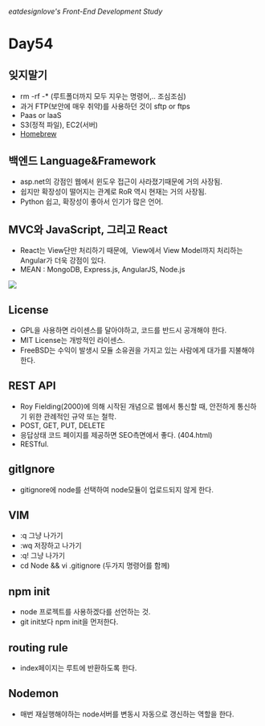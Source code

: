 ###### eatdesignlove's Front-End Development Study

# Day54

## 잊지말기 
- rm -rf -* (루트폴더까지 모두 지우는 명령어,.. 조심조심)
- 과거 FTP(보안에 매우 취약)를 사용하던 것이 sftp or ftps 
- Paas or laaS
- S3(정적 파일), EC2(서버)
- [Homebrew](http://brew.sh/index_ko.html)

## 백엔드 Language&Framework
- asp.net의 강점인 웹에서 윈도우 접근이 사라졌기때문에 거의 사장됨.
- 쉽지만 확장성이 떨어지는 관계로 RoR 역시 현재는 거의 사장됨. 
- Python 쉽고, 확장성이 좋아서 인기가 많은 언어.

## MVC와 JavaScript, 그리고 React
- React는 View단만 처리하기 때문에,  View에서 View Model까지 처리하는 Angular가 더욱 강점이 있다.
- MEAN : MongoDB, Express.js, AngularJS, Node.js

![](http://res.cloudinary.com/meshfields/image/upload/v1418290557/mean-stack-mean-detail_bkepvb.png)

## License
- GPL을 사용하면 라이센스를 달아야하고, 코드를 반드시 공개해야 한다.
- MIT License는 개방적인 라이센스.
- FreeBSD는 수익이 발생시 모듈 소유권을 가지고 있는 사람에게 대가를 지불해야 한다.

## REST API
- Roy Fielding(2000)에 의해 시작된 개념으로 웹에서 통신할 때, 안전하게 통신하기 위한 관례적인 규약 또는 철학.
- POST, GET, PUT, DELETE 
- 응답상태 코드 페이지를 제공하면 SEO측면에서 좋다. (404.html)
- RESTful.

## gitIgnore
- gitignore에 node를 선택하여 node모듈이 업로드되지 않게 한다.

## VIM
- :q 그냥 나가기
- :wq 저장하고 나가기
- :q! 그냥 나가기
- cd Node && vi .gitignore (두가지 명령어를 함께)

## npm init
- node 프로젝트를 사용하겠다를 선언하는 것.
- git init보다 npm init을 먼저한다.

## routing rule
- index페이지는 루트에 반환하도록 한다.

## Nodemon
- 매번 재실행해야하는 node서버를 변동시 자동으로 갱신하는 역할을 한다.

